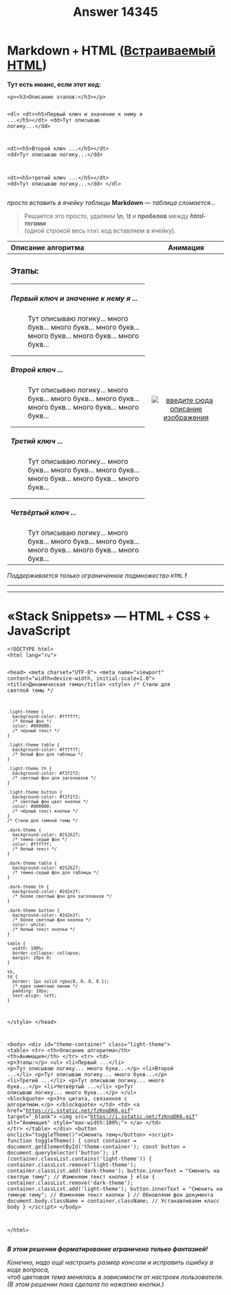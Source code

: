 ﻿---
title: "Answer 14345"
se.owner.user_id: 606213
se.owner.display_name: "AnnaBazueva - SPAM"
se.owner.link: "https://ru.meta.stackoverflow.com/users/606213/annabazueva-spam"
se.answer_id: 14345
se.question_id: 14344
se.post_type: answer
se.is_accepted: False
---
<h1>Markdown <code>+</code> HTML (<a href="https://ru.stackoverflow.com/editing-help#html">Встраиваемый HTML</a>)</h1>
<p><strong>Тут есть нюанс, если этот код:</strong></p>
<pre class="lang-html prettyprint-override"><code>&lt;p&gt;&lt;h3&gt;Описание этапов:&lt;/h3&gt;&lt;/p&gt;

&lt;dl&gt;
  &lt;dt&gt;&lt;h5&gt;Первый ключ и значение к нему я ...&lt;/h5&gt;&lt;/dt&gt;
  &lt;dd&gt;Тут описываю логику...&lt;/dd&gt;

  &lt;dt&gt;&lt;h5&gt;Второй ключ ...&lt;/h5&gt;&lt;/dt&gt;
  &lt;dd&gt;Тут описываю логику...&lt;/dd&gt;

  &lt;dt&gt;&lt;h5&gt;третий ключ ...&lt;/h5&gt;&lt;/dt&gt;
  &lt;dd&gt;Тут описываю логику...&lt;/dd&gt;
&lt;/dl&gt;
</code></pre>
<p><em>просто вставить в ячейку таблицы</em> <strong>Markdown</strong> — <em>таблица сломается...</em></p>
<blockquote>
<p>Решается это просто, удаляем <strong>\n</strong>, <strong>\t</strong> и <strong>пробелов</strong> между <em><strong>html-тегами</strong></em><br />
(одной строкой весь <code>html</code> код вставляем в ячейку).</p>
</blockquote>
<div class="s-table-container"><table class="s-table">
<thead>
<tr>
<th style="text-align: left;">Описание алгоритма</th>
<th style="text-align: center;">Анимация</th>
</tr>
</thead>
<tbody>
<tr>
<td style="text-align: left;"><p><h3>Этапы:</h3></p><dl><hr><dt><h5>Первый ключ и значение к нему я ...</h5></dt><dd>Тут описываю логику... много букв... много букв... много букв... много букв... много букв... много букв...</dd><hr><dt><h5>Второй ключ ...</h5></dt><dd>Тут описываю логику... много букв... много букв... много букв... много букв... много букв... много букв...</dd><dt><hr><h5>Третий ключ ...</h5></dt><dd>Тут описываю логику... много букв... много букв... много букв... много букв... много букв... много букв...</dd></dl><dt><hr><h5>Четвёртый ключ ...</h5></dt><dd>Тут описываю логику... много букв... много букв... много букв... много букв... много букв... много букв...</dd></td>
<td style="text-align: center;"><a href="https://i.sstatic.net/fzKnqDK6.gif" rel="nofollow noreferrer"><img src="https://i.sstatic.net/fzKnqDK6.gif" alt="введите сюда описание изображения" /></a></td>
</tr>
</tbody>
</table></div>
<p><em>Поддерживается только ограниченное подмножество <code>HTML</code> <strong>!</strong></em></p>
<hr />
<hr />
<h1>«Stack Snippets» — HTML <code>+</code> CSS <code>+</code> JavaScript</h1>
<p><div class="snippet" data-lang="js" data-hide="true" data-console="true" data-babel="false">
<div class="snippet-code snippet-currently-hidden">
<pre class="snippet-code-html lang-html prettyprint-override"><code>&lt;!DOCTYPE html&gt;
&lt;html lang="ru"&gt;

&lt;head&gt;
  &lt;meta charset="UTF-8"&gt;
  &lt;meta name="viewport" content="width=device-width, initial-scale=1.0"&gt;
  &lt;title&gt;Динамическая тема&lt;/title&gt;
  &lt;style&gt;
    /* Стили для светлой темы */
    
    .light-theme {
      background-color: #ffffff;
      /* белый фон */
      color: #000000;
      /* черный текст */
    }
    
    .light-theme table {
      background-color: #ffffff;
      /* белый фон для таблицы */
    }
    
    .light-theme th {
      background-color: #f2f2f2;
      /* светлый фон для заголовков */
    }
    
    .light-theme button {
      background-color: #f2f2f2;
      /* светлый фон цвет кнопки */
      color: #000000;
      /* чёрный текст кнопки */
    }
    /* Стили для темной темы */
    
    .dark-theme {
      background-color: #252627;
      /* темно-серый фон */
      color: #ffffff;
      /* белый текст */
    }
    
    .dark-theme table {
      background-color: #252627;
      /* темно-серый фон для таблицы */
    }
    
    .dark-theme th {
      background-color: #2d2e2f;
      /* более светлый фон для заголовков */
    }
    
    .dark-theme button {
      background-color: #2d2e2f;
      /* более светлый фон кнопки */
      color: white;
      /* белый текст кнопки */
    }
    
    table {
      width: 100%;
      border-collapse: collapse;
      margin: 20px 0;
    }
    
    th,
    td {
      border: 1px solid rgba(0, 0, 0, 0.1);
      /* едва заметные линии */
      padding: 10px;
      text-align: left;
    }
  &lt;/style&gt;
&lt;/head&gt;

&lt;body&gt;
  &lt;div id="theme-container" class="light-theme"&gt;
    &lt;table&gt;
      &lt;tr&gt;
        &lt;th&gt;Описание алгоритма&lt;/th&gt;
        &lt;th&gt;Анимация&lt;/th&gt;
      &lt;/tr&gt;
      &lt;tr&gt;
        &lt;td&gt;
          &lt;p&gt;Этапы:&lt;/p&gt;
          &lt;ul&gt;
            &lt;li&gt;Первый ...&lt;/li&gt;
            &lt;p&gt;Тут описываю логику... много букв...&lt;/p&gt;
            &lt;li&gt;Второй ...&lt;/li&gt;
            &lt;p&gt;Тут описываю логику... много букв...&lt;/p&gt;
            &lt;li&gt;Третий ...&lt;/li&gt;
            &lt;p&gt;Тут описываю логику... много букв...&lt;/p&gt;
            &lt;li&gt;Четвёртый ...&lt;/li&gt;
            &lt;p&gt;Тут описываю логику... много букв...&lt;/p&gt;
          &lt;/ul&gt;
          &lt;blockquote&gt;
            &lt;p&gt;Это цитата, связанная с алгоритмом.&lt;/p&gt;
          &lt;/blockquote&gt;
        &lt;/td&gt;
        &lt;td&gt;
          &lt;a href="https://i.sstatic.net/fzKnqDK6.gif" target="_blank"&gt;
            &lt;img src="https://i.sstatic.net/fzKnqDK6.gif" alt="Анимация" style="max-width:100%;"&gt;
          &lt;/a&gt;
        &lt;/td&gt;
      &lt;/tr&gt;
    &lt;/table&gt;
  &lt;/div&gt;
  &lt;button onclick="toggleTheme()"&gt;Сменить тему&lt;/button&gt;
  &lt;script&gt;
    function toggleTheme() {
      const container = document.getElementById('theme-container');
      const button = document.querySelector('button');
      if (container.classList.contains('light-theme')) {
        container.classList.remove('light-theme');
        container.classList.add('dark-theme');
        button.innerText = "Сменить на светлую тему"; // Изменяем текст кнопки
      } else {
        container.classList.remove('dark-theme');
        container.classList.add('light-theme');
        button.innerText = "Сменить на темную тему"; // Изменяем текст кнопки
      }
      // Обновляем фон документа
      document.body.className = container.className; // Устанавливаем класс body
    }
  &lt;/script&gt;
&lt;/body&gt;

&lt;/html&gt;</code></pre>
</div>
</div>
</p>
<p><em><strong>В этом решении форматирование ограничено только фантазией!</strong></em></p>
<p><em>Конечно, надо ещё настроить размер консоли и исправить ошибку в коде вопроса,</em><br />
<em>чтоб цветовая тема менялась в зависимости от настроек пользователя.</em><br />
<em>(В этом решении пока сделала по нажатию кнопки.)</em></p>
